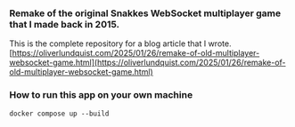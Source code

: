 ### Remake of the original Snakkes WebSocket multiplayer game that I made back in 2015.
This is the complete repository for a blog article that I wrote.
[https://oliverlundquist.com/2025/01/26/remake-of-old-multiplayer-websocket-game.html](https://oliverlundquist.com/2025/01/26/remake-of-old-multiplayer-websocket-game.html)

### How to run this app on your own machine
```
docker compose up --build
```

